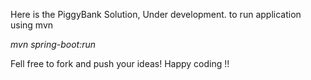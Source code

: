 Here is the PiggyBank Solution, Under development.
to run application using mvn

*mvn spring-boot:run*

Fell free to fork and push your ideas!
Happy coding !! 
